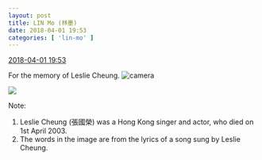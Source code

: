 ```yaml
---
layout: post
title: LIN Mo (林墨)
date: 2018-04-01 19:53
categories: [ 'lin-mo' ]
---
```


<div class="weibo-info">
  <a href="https://weibo.com/6108312042/Ga6xmue8s">2018-04-01 19:53</a>
</div>

For the memory of Leslie Cheung. ![camera](https://img.t.sinajs.cn/t4/appstyle/expression/ext/normal/33/camera_org.gif)

<!-- more -->

<a href="//wx3.sinaimg.cn/mw690/006FnQZYgy1fpxegh2eeuj30v90v9qbl.jpg">
  <img class="weibo-pic-preview" src="//wx3.sinaimg.cn/orj360/006FnQZYgy1fpxegh2eeuj30v90v9qbl.jpg" />
</a>

Note:
1. Leslie Cheung (張國榮) was a Hong Kong singer and actor, who died on 1st April 2003.
1. The words in the image are from the lyrics of a song sung by Leslie Cheung.

